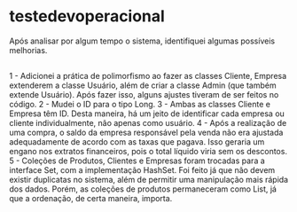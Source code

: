 # testedevoperacional

Após analisar por algum tempo o sistema, identifiquei algumas possíveis melhorias.

##

1 - Adicionei a prática de polimorfismo ao fazer as classes Cliente, Empresa extenderem a classe Usuário, além de criar a classe Admin (que também extende Usuário). Após fazer isso, alguns ajustes tiveram de ser feitos no código.
2 - Mudei o ID para o tipo Long.
3 - Ambas as classes Cliente e Empresa têm ID. Desta maneira, há um jeito de identificar cada empresa ou cliente individualmente, não apenas como usuário.
4 - Após a realização de uma compra, o saldo da empresa responsável pela venda não era ajustada adequadamente de acordo com as taxas que pagava. Isso geraria um engano nos extratos financeiros, pois o total líquido viria sem os descontos.
5 - Coleções de Produtos, Clientes e Empresas foram trocadas para a interface Set, com a implementação HashSet. Foi feito já que não devem existir duplicatas no sistema, além de permitir uma manipulação mais rápida dos dados. Porém, as coleções de produtos permaneceram como List, já que a ordenação, de certa maneira, importa. 
